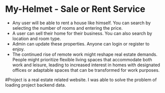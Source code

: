 # My-Helmet - Sale or Rent Service 
- Any user will be able to rent a house like himself. You can search by selecting the number of rooms and entering the price.
- A user can sell their home for their business. You can also search by location and room type.
- Admin can update these properties. Anyone can login or register to enjoy.
- The continued rise of remote work might reshape real estate demands. People might prioritize flexible living spaces that accommodate both work and leisure, leading to increased interest in homes with designated offices or adaptable spaces that can be transformed for work purposes.

#Project is a real estate related website. I was able to solve the problem of loading project backend data.

